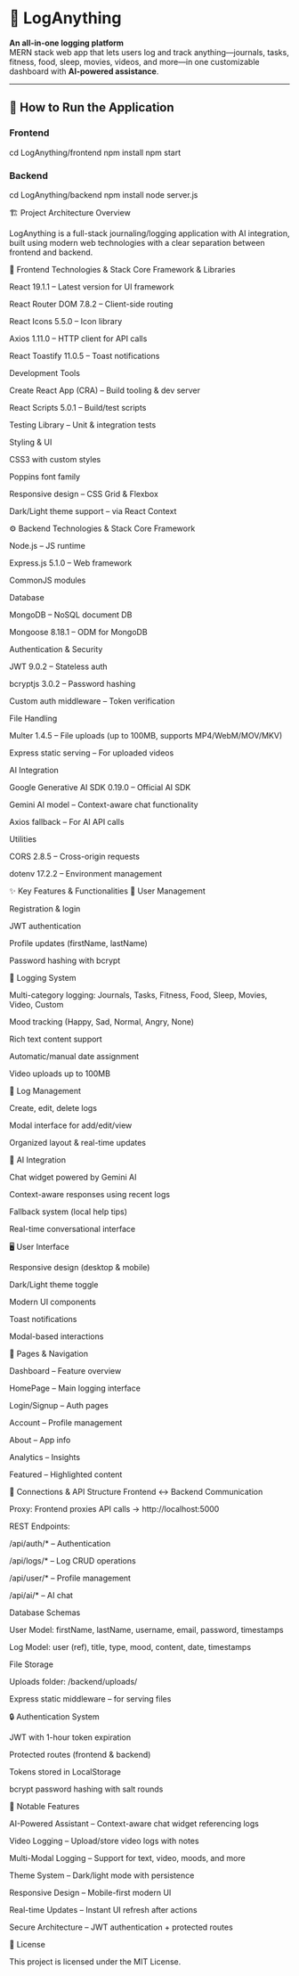 # 📓 LogAnything

**An all-in-one logging platform**  
MERN stack web app that lets users log and track anything—journals, tasks, fitness, food, sleep, movies, videos, and more—in one customizable dashboard with **AI-powered assistance**.

---

## 🚀 How to Run the Application  

### Frontend  

cd LogAnything/frontend
npm install
npm start

### Backend

cd LogAnything/backend
npm install
node server.js

🏗️ Project Architecture Overview

LogAnything is a full-stack journaling/logging application with AI integration, built using modern web technologies with a clear separation between frontend and backend.

🎨 Frontend Technologies & Stack
Core Framework & Libraries

React 19.1.1 – Latest version for UI framework

React Router DOM 7.8.2 – Client-side routing

React Icons 5.5.0 – Icon library

Axios 1.11.0 – HTTP client for API calls

React Toastify 11.0.5 – Toast notifications

Development Tools

Create React App (CRA) – Build tooling & dev server

React Scripts 5.0.1 – Build/test scripts

Testing Library – Unit & integration tests

Styling & UI

CSS3 with custom styles

Poppins font family

Responsive design – CSS Grid & Flexbox

Dark/Light theme support – via React Context

⚙️ Backend Technologies & Stack
Core Framework

Node.js – JS runtime

Express.js 5.1.0 – Web framework

CommonJS modules

Database

MongoDB – NoSQL document DB

Mongoose 8.18.1 – ODM for MongoDB

Authentication & Security

JWT 9.0.2 – Stateless auth

bcryptjs 3.0.2 – Password hashing

Custom auth middleware – Token verification

File Handling

Multer 1.4.5 – File uploads (up to 100MB, supports MP4/WebM/MOV/MKV)

Express static serving – For uploaded videos

AI Integration

Google Generative AI SDK 0.19.0 – Official AI SDK

Gemini AI model – Context-aware chat functionality

Axios fallback – For AI API calls

Utilities

CORS 2.8.5 – Cross-origin requests

dotenv 17.2.2 – Environment management

✨ Key Features & Functionalities
👤 User Management

Registration & login

JWT authentication

Profile updates (firstName, lastName)

Password hashing with bcrypt

📝 Logging System

Multi-category logging: Journals, Tasks, Fitness, Food, Sleep, Movies, Video, Custom

Mood tracking (Happy, Sad, Normal, Angry, None)

Rich text content support

Automatic/manual date assignment

Video uploads up to 100MB

🔄 Log Management

Create, edit, delete logs

Modal interface for add/edit/view

Organized layout & real-time updates

🤖 AI Integration

Chat widget powered by Gemini AI

Context-aware responses using recent logs

Fallback system (local help tips)

Real-time conversational interface

🖥️ User Interface

Responsive design (desktop & mobile)

Dark/Light theme toggle

Modern UI components

Toast notifications

Modal-based interactions

📄 Pages & Navigation

Dashboard – Feature overview

HomePage – Main logging interface

Login/Signup – Auth pages

Account – Profile management

About – App info

Analytics – Insights

Featured – Highlighted content

🔗 Connections & API Structure
Frontend ↔ Backend Communication

Proxy: Frontend proxies API calls → http://localhost:5000

REST Endpoints:

/api/auth/* – Authentication

/api/logs/* – Log CRUD operations

/api/user/* – Profile management

/api/ai/* – AI chat

Database Schemas

User Model: firstName, lastName, username, email, password, timestamps

Log Model: user (ref), title, type, mood, content, date, timestamps

File Storage

Uploads folder: /backend/uploads/

Express static middleware – for serving files

🔒 Authentication System

JWT with 1-hour token expiration

Protected routes (frontend & backend)

Tokens stored in LocalStorage

bcrypt password hashing with salt rounds

🌟 Notable Features

AI-Powered Assistant – Context-aware chat widget referencing logs

Video Logging – Upload/store video logs with notes

Multi-Modal Logging – Support for text, video, moods, and more

Theme System – Dark/light mode with persistence

Responsive Design – Mobile-first modern UI

Real-time Updates – Instant UI refresh after actions

Secure Architecture – JWT authentication + protected routes

📜 License

This project is licensed under the MIT License.
